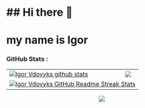 <h1>## Hi there 👋</h1>
<h1>my name is Igor</h1>


### GitHub Stats :

<table align="center">
  <tr>
  <td>
  <a href="https://github.com/Veron0013/github-readme-stats"><img align="center" src="https://github-readme-stats.vercel.app/api?username=Veron0013&show_icons=true&include_all_commits=true&theme=buefy&hide_border=true" alt="Igor Vdovyks github stats" /></a>
  </td>
  <td>
  <a href="https://github.com/Veron0013/github-readme-stats"><img align="center" src="https://github-readme-stats.vercel.app/api/top-langs/?username=Veron0013&layout=compact&theme=buefy&hide_border=true" /></a>
  </td>
  </tr>
  <tr>
  <td colspan=2 align="center">
  <a href="https://git.io/streak-stats"> <img src="http://github-readme-streak-stats.herokuapp.com?user=Veron0013&hide_border=true&background=f6f8fa&currStreakLabel=000000&date_format=j%20M%5B%20Y%5D" alt="Igor Vdovyks GitHub Readme Streak Stats" /> </a>
  </td>
  </tr>
</table>

<div align="center">
<a href="https://u8views.com/github/Veron0013"><img src="https://u8views.com/api/v1/github/profiles/151916438/views/day-week-month-total-count.svg"></a>
</div>
